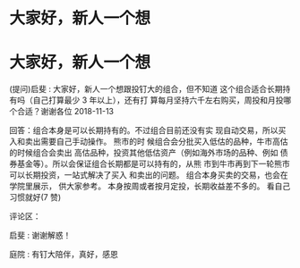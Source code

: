 # 大家好，新人一个想

# 大家好，新人一个想

(提问)启斐 : 大家好，新人一个想跟投钉大的组合，但不知道 这个组合适合长期持有吗（自己打算最少 3 年以上），还有打 算每月坚持六千左右购买，周投和月投哪个合适？谢谢各位 2018-11-13

回答：组合本身是可以长期持有的。不过组合目前还没有实 现自动交易，所以买入和卖出需要自己手动操作。 熊市的时 候组合会分批买入低估的品种，牛市高估的时候组合会卖出 高估品种，投资其他低估资产（例如海外市场的品种、例如 债券基金等）。所以会保证组合长期都是可以持有的，从熊 市到牛市再到下一轮熊市可以长期投资，一站式解决了买入 和卖出的问题。 组合本身买卖的交易，也会在学院里展示， 供大家参考。 本身按周或者按月定投，长期收益差不多的。 看自己习惯就好(7 赞)

评论区：

启斐 : 谢谢解惑！

庭院 : 有钉大陪伴，真好，感恩